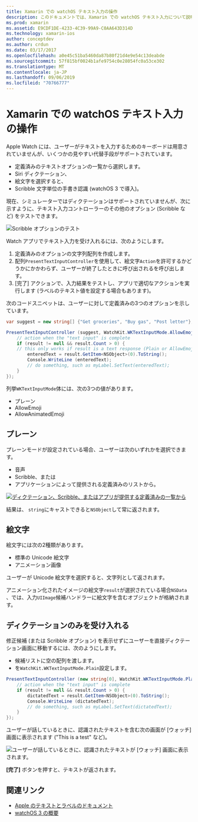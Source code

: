 ```yaml
---
title: Xamarin での watchOS テキスト入力の操作
description: このドキュメントでは、Xamarin での watchOS テキスト入力について説明します。 ここでは、scribbling、plain text、emojis、およびディクテーションについて説明します。
ms.prod: xamarin
ms.assetid: E9CDF1DE-4233-4C39-99A9-C0AA643D314D
ms.technology: xamarin-ios
author: conceptdev
ms.author: crdun
ms.date: 03/17/2017
ms.openlocfilehash: a0e45c51ba5460da87b80f21d4e9e54c13deabde
ms.sourcegitcommit: 57f815bf0024b1afe9754c0e28054fc0a53ce302
ms.translationtype: MT
ms.contentlocale: ja-JP
ms.lasthandoff: 09/06/2019
ms.locfileid: "70766777"
---
```

# <a name="working-with-watchos-text-input-in-xamarin"></a>Xamarin での watchOS テキスト入力の操作

Apple Watch には、ユーザーがテキストを入力するためのキーボードは用意されていませんが、いくつかの見やすい代替手段がサポートされています。

- 定義済みのテキストオプションの一覧から選択します。
- Siri ディクテーション、
- 絵文字を選択すると、
- Scribble 文字単位の手書き認識 (watchOS 3 で導入)。

現在、シミュレーターではディクテーションはサポートされていませんが、次に示すように、テキスト入力コントローラーのその他のオプション (Scribble など) をテストできます。

![](text-input-images/textinput-sml.png "Scribble オプションのテスト")

Watch アプリでテキスト入力を受け入れるには、次のようにします。

1. 定義済みのオプションの文字列配列を作成します。
2. 配列`PresentTextInputController`を使用して、絵文字`Action`を許可するかどうかにかかわらず、ユーザーが終了したときに呼び出されるを呼び出します。
3. [完了] アクションで、入力結果をテストし、アプリで適切なアクションを実行します (ラベルのテキスト値を設定する場合もあります)。

次のコードスニペットは、ユーザーに対して定義済みの3つのオプションを示しています。

```csharp
var suggest = new string[] {"Get groceries", "Buy gas", "Post letter"};

PresentTextInputController (suggest, WatchKit.WKTextInputMode.AllowEmoji, (result) => {
    // action when the "text input" is complete
    if (result != null && result.Count > 0) {
    // this only works if result is a text response (Plain or AllowEmoji)
        enteredText = result.GetItem<NSObject>(0).ToString();
        Console.WriteLine (enteredText);
        // do something, such as myLabel.SetText(enteredText);
    }
});
```

列挙`WKTextInputMode`体には、次の3つの値があります。

- プレーン
- AllowEmoji
- AllowAnimatedEmoji

## <a name="plain"></a>プレーン

プレーンモードが設定されている場合、ユーザーは次のいずれかを選択できます。

- 音声
- Scribble、または
- アプリケーションによって提供される定義済みのリストから。

[![](text-input-images/plain-scribble-sml.png "ディクテーション、Scribble、またはアプリが提供する定義済みの一覧から")](text-input-images/plain-scribble.png#lightbox)

結果は、 `string`にキャストできると`NSObject`して常に返されます。

## <a name="emoji"></a>絵文字

絵文字には次の2種類があります。

- 標準の Unicode 絵文字
- アニメーション画像

ユーザーが Unicode 絵文字を選択すると、文字列として返されます。

アニメーション化されたイメージの絵文字`result`が選択されている場合`NSData` 、では、入力`UIImage`候補ハンドラーに絵文字を含むオブジェクトが格納されます。

## <a name="accepting-dictation-only"></a>ディクテーションのみを受け入れる

修正候補 (または Scribble オプション) を表示せずにユーザーを直接ディクテーション画面に移動するには、次のようにします。

- 候補リストに空の配列を渡します。
- を`WatchKit.WKTextInputMode.Plain`設定します。

```csharp
PresentTextInputController (new string[0], WatchKit.WKTextInputMode.Plain, (result) => {
    // action when the "text input" is complete
    if (result != null && result.Count > 0) {
        dictatedText = result.GetItem<NSObject>(0).ToString();
        Console.WriteLine (dictatedText);
        // do something, such as myLabel.SetText(dictatedText);
    }
});
```

ユーザーが話しているときに、認識されたテキストを含む次の画面が [ウォッチ] 画面に表示されます ("This is a test" など)。

![](text-input-images/dictation.png "ユーザーが話しているときに、認識されたテキストが [ウォッチ] 画面に表示されます。")

**[完了]** ボタンを押すと、テキストが返されます。

## <a name="related-links"></a>関連リンク

- [Apple のテキストとラベルのドキュメント](https://developer.apple.com/library/ios/documentation/General/Conceptual/WatchKitProgrammingGuide/TextandLabels.html)
- [watchOS 3 の概要](~/ios/watchos/platform/introduction-to-watchos3/index.md)

